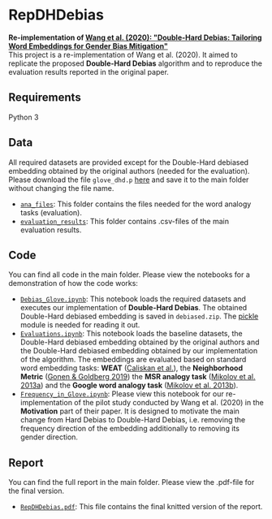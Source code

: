 # RepDHDebias
**Re-implementation of [Wang et al. (2020): "Double-Hard Debias: Tailoring Word Embeddings for Gender Bias Mitigation"](https://arxiv.org/abs/2005.00965)**  
This project is a re-implementation of Wang et al. (2020). It aimed to replicate the proposed **Double-Hard Debias** algorithm and to reproduce the evaluation results reported in the original paper.

## Requirements
Python 3

## Data
All required datasets are provided except for the Double-Hard debiased embedding obtained by the original authors (needed for the evaluation). Please download the file `glove_dhd.p` [here](www.cs.virginia.edu/~tw8cb/word_embeddings/) and save it to the main folder without changing the file name.
* [`ana_files`](https://github.com/KrisKob/RepDHDebias/tree/main/ana_files): This folder contains the files needed for the word analogy tasks (evaluation).
* [`evaluation_results`](https://github.com/KrisKob/RepDHDebias/tree/main/evaluation_results): This folder contains .csv-files of the main evaluation results.

## Code
You can find all code in the main folder. Please view the notebooks for a demonstration of how the code works:
* [`Debias_Glove.ipynb`](Debias_Glove.ipynb): This notebook loads the required datasets and executes our implementation of **Double-Hard Debias**. The obtained Double-Hard debiased embedding is saved in  `debiased.zip`. The [pickle](https://docs.python.org/3/library/pickle.html) module is needed for reading it out.
* [`Evaluations.ipynb`](Evaluations.ipynb): This notebook loads the baseline datasets, the Double-Hard debiased embedding obtained by the original authors and the Double-Hard debiased embedding obtained by our implementation of the algorithm. The embeddings are evaluated based on standard word embedding tasks: **WEAT** ([Caliskan et al.](https://arxiv.org/abs/1608.07187)), the **Neighborhood Metric** ([Gonen & Goldberg 2019](https://arxiv.org/abs/1903.03862)) the **MSR analogy task** ([Mikolov et al. 2013a](https://www.aclweb.org/anthology/N13-1090/)) and the **Google word analogy task** ([Mikolov et al. 2013b](https://arxiv.org/abs/1301.3781v3)).
* [`Frequency_in_Glove.ipynb`](Frequency_in_Glove.ipynb): Please view this notebook for our re-implementation of the pilot study conducted by Wang et al. (2020) in the **Motivation** part of their paper. It is designed to motivate the main change from Hard Debias to Double-Hard Debias, i.e. removing the frequency direction of the embedding additionally to removing its gender direction.

## Report
You can find the full report in the main folder. Please view the .pdf-file for the final version.
* [`RepDHDebias.pdf`](RepDHDebias.pdf): This file contains the final knitted version of the report.
